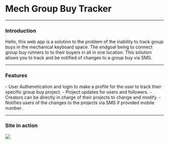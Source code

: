 <h1>Mech Group Buy Tracker</h1>
<hr />
<h3>Introduction</h3>
Hello, this web app is a solution to the problem of the inability to track group buys in the mechanical keyboard space. The endgoal being to connect group buy runners to to their buyers in all in one location. This solution allows you to track and be notified of changes to a group buy via SMS.  
<hr />
<h3>Features</h3>
- User Authenetication and login to make a profile for the user to track their specific group buy project.
- Project updates for users and followers.
- Creators can be directly in charge of their projects to change and modify.
- Notifies users of the changes to the projects via SMS if provided mobile number.
<hr />
<h3>Site in action</h3>
<img src="https://github.com/keenerz/MechGroupBuyTracker/blob/main/docs/assets/Group-Buy-Tracker.gif?raw=true" />
